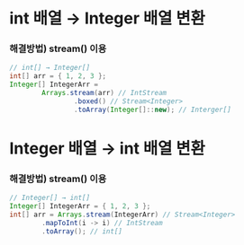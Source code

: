 #  int 배열 → Integer 배열 변환

### 해결방법) stream() 이용
``` Java
// int[] → Integer[]
int[] arr = { 1, 2, 3 };
Integer[] IntegerArr =
        Arrays.stream(arr) // IntStream
                .boxed() // Stream<Integer>
                .toArray(Integer[]::new); // Interger[]
```

# Integer 배열 → int 배열 변환

### 해결방법) stream() 이용
``` Java
// Integer[] → int[]
Integer[] IntegerArr = { 1, 2, 3 };
int[] arr = Arrays.stream(IntegerArr) // Stream<Integer>
        .mapToInt(i -> i) // IntStream
        .toArray(); // int[]
```
